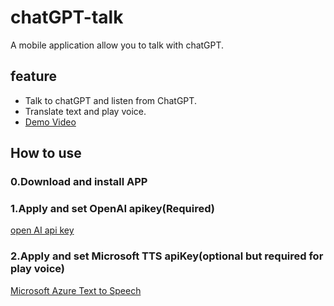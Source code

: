 # chatGPT-talk
A mobile application allow you to talk with chatGPT.

## feature
* Talk to chatGPT and listen from ChatGPT.
* Translate text and play voice.
* [Demo Video](https://www.youtube.com/watch?v=k4gDPMKoAI0)


## How to use

### 0.Download and install APP

### 1.Apply and set OpenAI apikey(Required)
[open AI api key](https://platform.openai.com/account/api-keys)

### 2.Apply and set Microsoft TTS apiKey(optional but required for play voice)
[Microsoft Azure Text to Speech](https://github.com/AwesomeTTS/awesometts-anki-addon/wiki/Microsoft-Azure-Text-to-Speech#key-creation)

